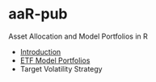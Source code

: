 # aaR-pub
Asset Allocation and Model Portfolios in R

 - [Introduction](aaR_intro.md)
 - [ETF Model Portfolios](aaR_models.md)
 - Target Volatility Strategy


